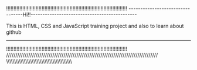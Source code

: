 !!!!!!!!!!!!!!!!!!!!!!!!!!!!!!!!!!!!!!!!!!!!!!!!!!!!!!!!!!!!!!!!!!!!!!!!!!!!!!!!!!
---------------------------------Hi!!---------------------------------------------

This is HTML, CSS and JavaScript training project and also to learn about github

----------------------------------------------------------------------------------
!!!!!!!!!!!!!!!!!!!!!!!!!!!!!!!!!!!!!!!!!!!!!!!!!!!!!!!!!!!!!!!!!!!!!!!!!!!!!!!!!!
//////////////////////////////////////////////////////////////////////////////////
\\\\\\\\\\\\\\\\\\\\\\\\\\\\\\\\\\\\\\\\\\\\\\\\\\\\\\\\\\\\\\\\\\\\\\\\\\\\\\\\\\